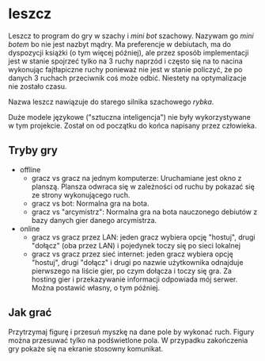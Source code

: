 # leszcz

Leszcz to program do gry w szachy i *mini bot* szachowy. Nazywam go *mini botem*
bo nie jest nazbyt mądry. Ma preferencje w debiutach, ma do dyspozycji książki (o tym więcej później),
ale przez sposób implementacji jest w stanie spojrzeć tylko na 3 ruchy naprzód i często się na to nacina
wykonując fajtłapiczne ruchy ponieważ nie jest w stanie policzyć, że po danych 3 ruchach przeciwnik coś może odbić.
Niestety na optymalizacje nie zostało czasu.

Nazwa leszcz nawiązuje do starego silnika szachowego *rybka*.

Duże modele językowe ("sztuczna inteligencja") nie były wykorzystywane w tym projekcie. Został on od początku do końca napisany przez człowieka.

## Tryby gry

- offline
  * gracz vs gracz na jednym komputerze: Uruchamiane jest okno z planszą. Plansza odwraca się w zależności od ruchu by pokazać się ze strony wykonującego ruch.
  * gracz vs bot: Normalna gra na bota.
  * gracz vs "arcymistrz": Normalna gra na bota nauczonego debiutów z bazy danych gier danego arcymistrza.
- online
  * gracz vs gracz przez LAN: jeden gracz wybiera opcję "hostuj", drugi "dołącz" (oba przez LAN) i pojedynek toczy się po sieci lokalnej
  * gracz vs gracz przez sieć internet: jeden gracz wybiera opcję "hostuj", drugi "dołącz" i drugi po nazwie użytkownika odnajduje pierwszego na liście
    gier, po czym dołącza i toczy się gra. Za hosting gier i przekazywanie informacji odpowiada mój serwer. Można postawić własny, o tym później.
    
## Jak grać

Przytrzymaj figurę i przesuń myszkę na dane pole by wykonać ruch. Figury można przesuwać tylko na podświetlone pola.
W przypadku zakończenia gry pokaże się na ekranie stosowny komunikat.
